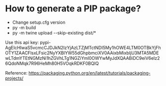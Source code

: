 # How to generate a PIP package?
- Change setup.cfg version
- py -m build
- py -m twine upload --skip-existing dist/*

Use this api key: pypi-AgEIcHlwaS5vcmcCJDJkN2IzYjAzLTZjMTctNDI5My1hOWE4LTM0OTBkYjFhOTY1ZAACFlsxLFsic2NyYXBlYW55dGhpbmciXV0AAixbMixbIjU3MTA5MDEwLTdmYTEtNGMzNi1hZGVhLTg1NGZiYmI0OWYwMyJdXQAABiDC9eiV6eIz26QdoNMqk7R96HeMh80H5VOqkRDKF0BQIQ

Reference: https://packaging.python.org/en/latest/tutorials/packaging-projects/